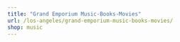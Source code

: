 ```yaml
---
title: "Grand Emporium Music-Books-Movies"
url: /los-angeles/grand-emporium-music-books-movies/
shop: music
---
```

